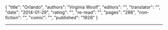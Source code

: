 {
"title": "Orlando",
"authors": "Virginia Woolf",
"editors": "",
"translator": "",
"date": "2014-01-29",
"rating": "",
"re-read": "",
"pages": "288",
"non-fiction": "",
"comic": "",
"published": "1928"
}

---
